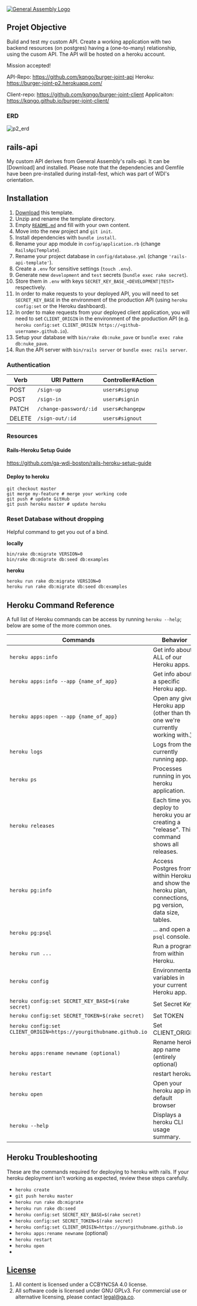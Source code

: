 [![General Assembly Logo](https://camo.githubusercontent.com/1a91b05b8f4d44b5bbfb83abac2b0996d8e26c92/687474703a2f2f692e696d6775722e636f6d2f6b6538555354712e706e67)](https://generalassemb.ly/education/web-development-immersive)

## Projet Objective
Build and test my custom API. Create a working application with two backend resources (on postgres) having a (one-to-many) relationship, using the cusom API. The API will be hosted on a heroku account.

 Mission accepted!

API-Repo: https://github.com/kqngo/burger-joint-api
Heroku: https://burger-joint-p2.herokuapp.com/

Client-repo: https://github.com/kqngo/burger-joint-client
Applicaiton: https://kqngo.github.io/burger-joint-client/

### ERD
![p2_erd](https://cloud.githubusercontent.com/assets/26236941/25646407/0f7e9dfe-2f86-11e7-92bf-1987a2c8e9e8.JPG)

## rails-api
My custom API derives from General Assembly's rails-api. It can be [Download] and installed. Please note that the dependencies and Gemfile have been pre-installed during install-fest, which was part of WDI's orientation.

## Installation
1.  [Download](../../archive/master.zip) this template.
2.  Unzip and rename the template directory.
3.  Empty [`README.md`](README.md) and fill with your own content.
4.  Move into the new project and `git init`.
5.  Install dependencies with `bundle install`.
6.  Rename your app module in `config/application.rb` (change
    `RailsApiTemplate`).
7.  Rename your project database in `config/database.yml` (change
    `'rails-api-template'`).
8.  Create a `.env` for sensitive settings (`touch .env`).
9.  Generate new `development` and `test` secrets (`bundle exec rake secret`).
10.  Store them in `.env` with keys `SECRET_KEY_BASE_<DEVELOPMENT|TEST>`
    respectively.
11.  In order to make requests to your deployed API, you will need to set
    `SECRET_KEY_BASE` in the environment of the production API (using `heroku
    config:set` or the Heroku dashboard).
12.  In order to make requests from your deployed client application, you will
    need to set `CLIENT_ORIGIN` in the environment of the production API (e.g.
    `heroku config:set CLIENT_ORIGIN https://<github-username>.github.io`).
13.  Setup your database with `bin/rake db:nuke_pave` or `bundle exec rake
    db:nuke_pave`.
14.  Run the API server with `bin/rails server` or `bundle exec rails server`.

### Authentication
| Verb   | URI Pattern            | Controller#Action |
|--------|------------------------|-------------------|
| POST   | `/sign-up`             | `users#signup`    |
| POST   | `/sign-in`             | `users#signin`    |
| PATCH  | `/change-password/:id` | `users#changepw`  |
| DELETE | `/sign-out/:id`        | `users#signout`   |


### Resources
#### Rails-Heroku Setup Guide
https://github.com/ga-wdi-boston/rails-heroku-setup-guide

#### Deploy to heroku
```
git checkout master
git merge my-feature # merge your working code
git push # update GitHub
git push heroku master # update heroku
```


### Reset Database without dropping

Helpful command to get you out of a bind.

**locally**

```sh
bin/rake db:migrate VERSION=0
bin/rake db:migrate db:seed db:examples
```

**heroku**

```sh
heroku run rake db:migrate VERSION=0
heroku run rake db:migrate db:seed db:examples
```
## Heroku Command Reference

A full list of Heroku commands can be access by running `heroku --help`; below
are some of the more common ones.

|                Commands                |                                                 Behavior                                                 |
| -------------------------------------- | -------------------------------------------------------------------------------------------------------- |
|           `heroku apps:info`           |                                  Get info about ALL of our Heroku apps.                                  |
| `heroku apps:info --app {name_of_app}` |                                  Get info about a specific Heroku app.                                   |
| `heroku apps:open --app {name_of_app}` |            Open any given Heroku app (other than the one we're currently working with.)             |
|             `heroku logs`              |                                   Logs from the currently running app.                                   |
|              `heroku ps`               |                              Processes running in your heroku application.                               |
|           `heroku releases`            |      Each time you deploy to heroku you are creating a "release". This command shows all releases.       |
|            `heroku pg:info`            | Access Postgres from within Heroku and show the heroku plan, connections, pg version, data size, tables. |
|            `heroku pg:psql`            |                                      ... and open a `psql` console.                                      |
|            `heroku run ...`            |                                    Run a program from within Heroku.                                     |
|            `heroku config`             |                           Environmental variables in your current Heroku app.                            |
|            `heroku config:set SECRET_KEY_BASE=$(rake secret)`            |                                    Set Secret Key                                     |
|            `heroku config:set SECRET_TOKEN=$(rake secret)`            |                                    Set TOKEN                                     |
|            `heroku config:set CLIENT_ORIGIN=https://yourgithubname.github.io`            |                                    Set CLIENT_ORIGIN                                     |
|            `heroku apps:rename newname (optional)`            |                                    Rename heroku app name (entirely optional)                                     |
|            `heroku restart`            |                                    restart heroku                                     |
|            `heroku open`            |                                    Open your heroku app in default browser                                     |
|            `heroku --help`            |                                    Displays a heroku CLI usage summary.                                     |

## Heroku Troubleshooting

These are the commands required for deploying to heroku with rails. If your heroku deployment isn't working as expected, review these steps carefully.
- `heroku create`
- `git push heroku master`
- `heroku run rake db:migrate`
- `heroku run rake db:seed`
- `heroku config:set SECRET_KEY_BASE=$(rake secret)`
- `heroku config:set SECRET_TOKEN=$(rake secret)`
- `heroku config:set CLIENT_ORIGIN=https://yourgithubname.github.io`
- `heroku apps:rename newname` (optional)
- `heroku restart`
- `heroku open`
-
## [License](LICENSE)

1.  All content is licensed under a CC­BY­NC­SA 4.0 license.
1.  All software code is licensed under GNU GPLv3. For commercial use or
    alternative licensing, please contact legal@ga.co.
